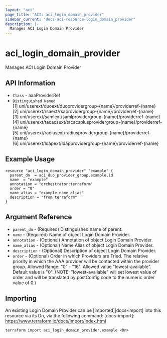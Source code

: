 ```yaml
---
layout: "aci"
page_title: "ACI: aci_login_domain_provider"
sidebar_current: "docs-aci-resource-login_domain_provider"
description: |-
  Manages ACI Login Domain Provider
---
```


# aci_login_domain_provider #
Manages ACI Login Domain Provider

## API Information ##
* `Class` - aaaProviderRef
* `Distinguished Named`<br>
[1] uni/userext/duoext/duoprovidergroup-{name}/providerref-{name}<br>
[2] uni/userext/rsaext/rsaprovidergroup-{name}/providerref-{name}<br>
[3] uni/userext/samlext/samlprovidergroup-{name}/providerref-{name}<br>
[4] uni/userext/tacacsext/tacacsplusprovidergroup-{name}/providerref-{name}<br>
[5] uni/userext/radiusext/radiusprovidergroup-{name}/providerref-{name}<br>
[6] uni/userext/ldapext/ldapprovidergroup-{name}/providerref-{name}<br>


## Example Usage ##

```hcl
resource "aci_login_domain_provider" "example" {
  parent_dn  = aci_duo_provider_group.example.id
  name  = "example"
  annotation = "orchestrator:terraform"
  order = "0"
  name_alias = "example_name_alias"
  description = "from terraform"
}
```

## Argument Reference ##
* `parent_dn` - (Required) Distinguished name of parent.
* `name` - (Required) Name of object Login Domain Provider.
* `annotation` - (Optional) Annotation of object Login Domain Provider.
* `name_alias` - (Optional) Name Alias of object Login Domain Provider.
* `description` - (Optional) Description of object Login Domain Provider.
* `order` - (Optional) Order in which Providers are Tried. The relative priority in which the AAA provider will be contacted within the provider group. Allowed Range: "0" - "16". Allowed value "lowest-available". Default value is "0". (NOTE: "lowest-available" will set lowest value of order and will be translated by postConfig code to the numeric order value of 0.)

## Importing ##

An existing Login Domain Provider can be [imported][docs-import] into this resource via its Dn, via the following command:
[docs-import]: https://www.terraform.io/docs/import/index.html


```
terraform import aci_login_domain_provider.example <Dn>
```